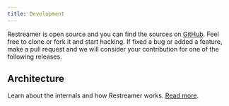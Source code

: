 ```yaml
---
title: Development
---
```


Restreamer is open source and you can find the sources on [GitHub](https://github.com/datarhei/restreamer). Feel free to clone or fork it
and start hacking. If fixed a bug or added a feature, make a pull request and we will consider your contribution for one of the following
releases.

## Architecture

Learn about the internals and how Restreamer works. [Read more](development-architecture.html).
